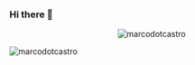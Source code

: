 ### Hi there 👋


<p align="center"> <img src="https://github-readme-stats.vercel.app/api?username=marcodotcastro&show_icons=true" alt="marcodotcastro" /> </p>
<p align="left"> <img src="https://komarev.com/ghpvc/?username=marcodotcastro" alt="marcodotcastro" /> </p>
